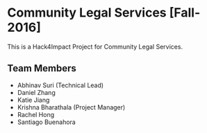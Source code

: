 # Community Legal Services [Fall-2016]

This is a Hack4Impact Project for Community Legal Services.

## Team Members
* Abhinav Suri (Technical Lead)
* Daniel Zhang
* Katie Jiang
* Krishna Bharathala (Project Manager)
* Rachel Hong
* Santiago Buenahora